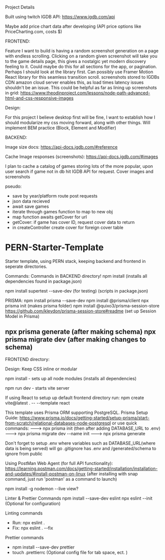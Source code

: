 Project Details

Built using twitch IGDB API: https://www.igdb.com/api 

Maybe add price chart data after developing (API price options like PriceCharting.com, costs $)

FRONTEND:

Feature I want to build is having a random screenshot generation on a page with 
endless scrolling. Clicking on a random given screenshot will take you to the game details page, this gives a nostalgic yet modern discovery feeling to it. Could maybe do this for all sections for the app, or pagination. Perhaps I should look at the library
first.
Can possibly use Framer Motion React library for this seamless transition scroll.
screenshots stored to IGDBs CDN amazon cloud server enables this, as load times latency issues shouldn't be an issue.
This could be helpful as far as lining up screenshots in grid: https://www.theodinproject.com/lessons/node-path-advanced-html-and-css-responsive-images

Design:

For this project I believe desktop first will be fine, I want to establish how I should modularize my css moving forward, along with other things.
Will implement BEM practice (Block, Element and Modifier)



BACKEND:

Image size docs: https://api-docs.igdb.com/#reference

Cache Image responses (screenshots): https://api-docs.igdb.com/#images

I plan to cache a catalog of games storing lots of the more popular,
upon user search if game not in db hit IGDB API for request. Cover images and screenshots 


pseudo:
 - save by year/platform route post requests 
 - json data recieved
 - await save games
 - iterate through games function to map to new obj
 - map function awaits getCover for url
 - getCover: if game has cover ID, request cover data to return
 - in createController create cover for foreign cover table


# PERN-Starter-Template
Starter template, using PERN stack, keeping backend and frontend in seperate directories. 


Commands:
Commands in BACKEND directory!
npm install (installs all dependencies found in package.json)

npm install supertest --save-dev (for testing) (scripts in package.json)


PRISMA:
npm install prisma --save-dev
npm install @prisma/client
npx prisma init  (makes prisma folder)
npm install @quixo3/prisma-session-store  https://github.com/kleydon/prisma-session-store#readme   (set up Session Model in Prisma) 


npx prisma generate (after making schema)
npx prisma migrate dev (after making changes to schema)
 ----------------------------------------------------------------------
FRONTEND directory:

Design: Keep CSS inline or modular

npm install - sets up all node modules (installs all dependencies)

npm run dev - starts vite server

If using React to setup up default frontend directory run: 
npm create vite@latest . -- --template react


This template uses Prisma ORM supporting PostgreSQL. 
Prisma Setup Guide: https://www.prisma.io/docs/getting-started/setup-prisma/start-from-scratch/relational-databases-node-postgresql 
or use quick commands: 
 ---> npx prisma init  (then after adding DATABASE_URL to .env)  ---> npx prisma migrate dev --name init  ---> npx prisma generate

Don't forget to setup .env where variables such as DATABASE_URL(where data is being served) will go
.gitignore has .env and /generated/schema to ignore from public 

Using PostMan Web Agent (for full API functionality): https://learning.postman.com/docs/getting-started/installation/installation-and-updates/#install-postman-on-linux   (after installing with snap command, just run 'postman' as a command to launch)

npm install -g nodemon --live view? 

Linter & Prettier Commands
npm install --save-dev eslint
npx eslint --init   (Optional for configuration)  

Linting commands
- Run: npx eslint .
- Fix: npx eslint . --fix

Prettier commands
- npm install --save-dev prettier
- touch .prettierrc  (Optional config file for tab space, ect. )